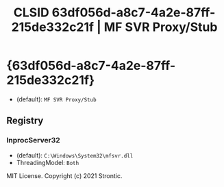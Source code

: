 ﻿---
title: "CLSID 63df056d-a8c7-4a2e-87ff-215de332c21f | MF SVR Proxy/Stub"
excerpt: What is COM-Object CLSID 63df056d-a8c7-4a2e-87ff-215de332c21f?
---

# {63df056d-a8c7-4a2e-87ff-215de332c21f}

* (default): `MF SVR Proxy/Stub`

## Registry


### InprocServer32

* (default): `C:\Windows\System32\mfsvr.dll`
* ThreadingModel: `Both`

MIT License. Copyright (c) 2021 Strontic.


